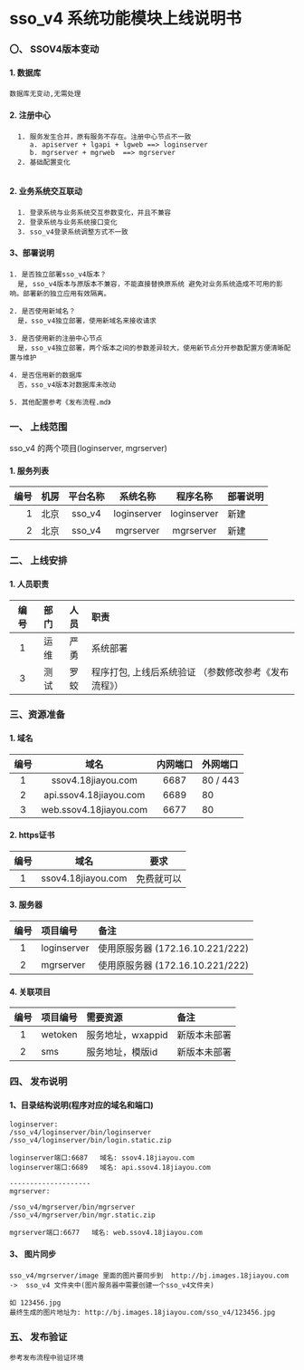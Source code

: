 # sso_v4 系统功能模块上线说明书

### 〇、 SSOV4版本变动

#### 1. 数据库

```text
数据库无变动,无需处理
```

#### 2. 注册中心

```text
  1. 服务发生合并，原有服务不存在。注册中心节点不一致
     a. apiserver + lgapi + lgweb ==> loginserver
     b. mgrserver + mgrweb  ==> mgrserver
  2. 基础配置变化
       
```

#### 2. 业务系统交互联动

```text
  1. 登录系统与业务系统交互参数变化，并且不兼容
  2. 登录系统与业务系统接口变化
  3. sso_v4登录系统调整方式不一致
```


#### 3、部署说明

```text
1. 是否独立部署sso_v4版本？
  是, sso_v4版本与原版本不兼容，不能直接替换原系统 避免对业务系统造成不可用的影响。部署新的独立应用有效隔离。

2. 是否使用新域名？
  是，sso_v4独立部署，使用新域名来接收请求

3. 是否使用新的注册中心节点
  是，sso_v4独立部署，两个版本之间的参数差异较大，使用新节点分开参数配置方便清晰配置与维护

4. 是否信用新的数据库
  否，sso_v4版本对数据库未改动

5. 其他配置参考《发布流程.md》

```
 

### 一、 上线范围

sso_v4 的两个项目(loginserver, mgrserver)

#### 1. 服务列表

| 编号 | 机房  | 平台名称 |  系统名称   |  程序名称   | 部署说明 |
| ---: | :---: | :------: | :---------: | :---------: | :------- |
|    1 | 北京  |  sso_v4  | loginserver | loginserver | 新建     |
|    2 | 北京  |  sso_v4  |  mgrserver  |  mgrserver  | 新建     |



### 二、 上线安排

#### 1. 人员职责

| 编号  | 部门  | 人员  | 职责                                                  |
| :---: | :---: | :---: | :---------------------------------------------------- |
|   1   | 运维  | 严勇  | 系统部署                                              |
|   3   | 测试  | 罗蛟  | 程序打包, 上线后系统验证 （参数修改参考《发布流程》） |


### 三、资源准备

#### 1. 域名

| 编号  |          域名          | 内网端口 | 外网端口 |
| :---: | :--------------------: | :------: | :------- |
|   1   |   ssov4.18jiayou.com   |   6687   | 80 / 443 |
|   2   | api.ssov4.18jiayou.com |   6689   | 80       |
|   3   | web.ssov4.18jiayou.com |   6677   | 80       |

#### 2. https证书

| 编号  |        域名        |    要求    |
| :---: | :----------------: | :--------: |
|   1   | ssov4.18jiayou.com | 免费就可以 |

 
#### 3. 服务器
 
| 编号  | 项目编号    | 备注                             |
| :---: | :---------- | :------------------------------- |
|   1   | loginserver | 使用原服务器 (172.16.10.221/222) |
|   2   | mgrserver   | 使用原服务器 (172.16.10.221/222) |


#### 4. 关联项目
 
| 编号  | 项目编号 | 需要资源          | 备注         |
| :---: | :------- | :---------------- | :----------- |
|   1   | wetoken  | 服务地址，wxappid | 新版本未部署 |
|   2   | sms      | 服务地址，模版id  | 新版本未部署 |

 


### 四、 发布说明

#### 1、目录结构说明(程序对应的域名和端口)

``` 
loginserver:
/sso_v4/loginserver/bin/loginserver   
/sso_v4/loginserver/bin/login.static.zip

loginserver端口:6687   域名: ssov4.18jiayou.com
loginserver端口:6689   域名: api.ssov4.18jiayou.com

--------------------
mgrserver:

/sso_v4/mgrserver/bin/mgrserver  
/sso_v4/mgrserver/bin/mgr.static.zip

mgrserver端口:6677   域名: web.ssov4.18jiayou.com
```

#### 3、 图片同步

``` 
sso_v4/mgrserver/image 里面的图片要同步到  http://bj.images.18jiayou.com ->  sso_v4 文件夹中(图片服务器中需要创建一个sso_v4文件夹)

如 123456.jpg
最终生成的图片地址为: http://bj.images.18jiayou.com/sso_v4/123456.jpg
```

### 五、 发布验证

```text
参考发布流程中验证环境
```


